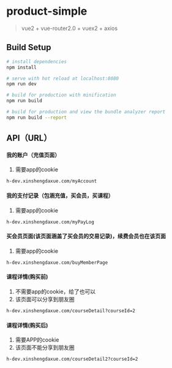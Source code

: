 # product-simple

> vue2 + vue-router2.0 + vuex2 + axios

## Build Setup

``` bash
# install dependencies
npm install

# serve with hot reload at localhost:8080
npm run dev

# build for production with minification
npm run build

# build for production and view the bundle analyzer report
npm run build --report
```

## API（URL）

#### 我的账户（充值页面）

1. 需要app的cookie

```
h-dev.xinshengdaxue.com/myAccount
```

#### 我的支付记录（包涵充值，买会员，买课程）

1. 需要app的cookie

```
h-dev.xinshengdaxue.com/myPayLog
```

#### 买会员页面(该页面涵盖了买会员的交易记录)，续费会员也在该页面

1. 需要app的cookie

```
h-dev.xinshengdaxue.com/buyMemberPage
```

#### 课程详情(购买前)

1. 不需要app的cookie，给了也可以
2. 该页面可以分享到朋友圈

```
h-dev.xinshengdaxue.com/courseDetail?courseId=2
```

#### 课程详情(购买后)

1. 需要APP的cookie
2. 该页面不能分享到朋友圈

```
h-dev.xinshengdaxue.com/courseDetail2?courseId=2
```


